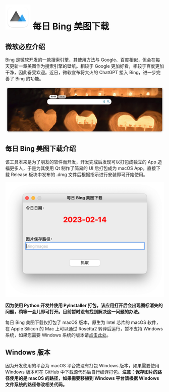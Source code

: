 # <img src="./res/icon.png" style="width:80px"> 每日 Bing 美图下载

## 微软必应介绍

Bing 是微软开发的一款搜索引擎，其使用方法与 Google、百度相似，但会在每天更新一章美图作为搜索引擎的壁纸。相较于 Google 更加好看，相较于百度更加干净，因此备受欢迎。近日，微软宣布将大火的 ChatGPT 接入 Bing，进一步完善了 Bing 的功能。

<img src="./res/bing_background.jpg">

## 每日 Bing 美图下载介绍

该工具本来是为了朋友的软件而开发，开发完成后发现可以打包成独立的 App 造福更多人，于是为其使用 Qt 制作了简易的 UI 后打包成为 macOS App。直接下载 Release 板块中发布的 .dmg 文件后根据指示进行安装即可开始使用。

<img src="./res/app.png" alt="image-20230214171145296" style="zoom:50%;" />

**因为使用 Python 开发并使用 PyInstaller 打包，该应用打开后会出现图标消失的问题，稍等一会儿即可打开。目前暂时没有找到解决这一问题的办法。**

每日 Bing 美图下载仅打包了 macOS 版本，原生为 Intel 芯片的 macOS 软件，在 Apple Silicon 的 Mac 上可以通过 Rosetta2 转译后运行，暂不支持 Windows 系统，如果您需要 Windows 系统的版本请[点击此处](#1)。

## Windows 版本

<span id="1">因为开发使用的平台为 macOS 平台故没有打包 Windows 版本</span>，如果需要使用 Windows 版本可在 GitHub 中下载源代码后自行编译打包。**注意：保存图片的路径使用的是 macOS 的路径，如果需要移植到 Windows 平台请根据 Windows 文件系统的路径修改相关代码。**
